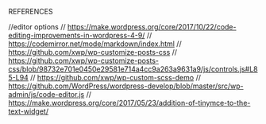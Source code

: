 REFERENCES

//editor options
// https://make.wordpress.org/core/2017/10/22/code-editing-improvements-in-wordpress-4-9/
// https://codemirror.net/mode/markdown/index.html
// https://github.com/xwp/wp-customize-posts-css
// https://github.com/xwp/wp-customize-posts-css/blob/98732e701e0450e29581e714a4cc9a263a9631a9/js/controls.js#L85-L94
// https://github.com/xwp/wp-custom-scss-demo
// https://github.com/WordPress/wordpress-develop/blob/master/src/wp-admin/js/code-editor.js
// https://make.wordpress.org/core/2017/05/23/addition-of-tinymce-to-the-text-widget/